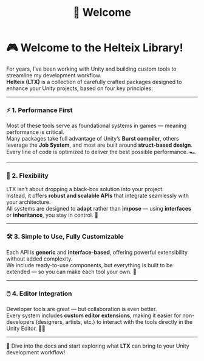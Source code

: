 ﻿---
id: index
sidebar_position: 0
title: "👋 Welcome"
slug: /
---
# 🎮 Welcome to the **Helteix** Library!

For years, I’ve been working with Unity and building custom tools to streamline my development workflow.  
**Helteix (LTX)** is a collection of carefully crafted packages designed to enhance your Unity projects, based on four key principles:

---

### ⚡ 1. **Performance First**
Most of these tools serve as foundational systems in games — meaning performance is critical.  
Many packages take full advantage of Unity’s **Burst compiler**, others leverage the **Job System**, and most are built around **struct-based design**.  
Every line of code is optimized to deliver the best possible performance. 🏎️

---

### 🧩 2. **Flexibility**
LTX isn’t about dropping a black-box solution into your project.  
Instead, it offers **robust and scalable APIs** that integrate seamlessly with your architecture.  
All systems are designed to **adapt** rather than **impose** — using **interfaces** or **inheritance**, you stay in control. 🔧

---

### 🛠️ 3. **Simple to Use, Fully Customizable**
Each API is **generic** and **interface-based**, offering powerful extensibility without added complexity.  
We include ready-to-use components, but everything is built to be extended — so you can make each tool your own. 🎯

---

### 🖱️ 4. **Editor Integration**
Developer tools are great — but collaboration is even better.  
Every system includes **custom editor extensions**, making it easier for non-developers (designers, artists, etc.) to interact with the tools directly in the Unity Editor. 🧑‍🎨

---

📘 Dive into the docs and start exploring what **LTX** can bring to your Unity development workflow!